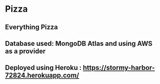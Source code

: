 # Pizza
## Everything Pizza

## Database used: MongoDB Atlas and using AWS as a provider
## Deployed using Heroku : https://stormy-harbor-72824.herokuapp.com/


